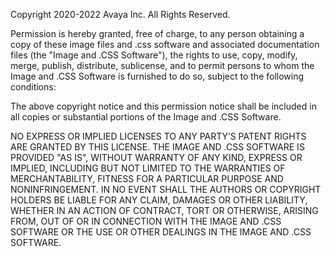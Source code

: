 Copyright 2020-2022 Avaya Inc. All Rights Reserved.

Permission is hereby granted, free of charge, to any person obtaining a copy of these image files and .css software and associated documentation files (the "Image and .CSS Software"), the rights to use, copy, modify, merge, publish, distribute, sublicense, and to permit persons to whom the Image and .CSS Software is furnished to do so, subject to the following conditions:

The above copyright notice and this permission notice shall be included in all copies or substantial portions of the Image and .CSS Software.

NO EXPRESS OR IMPLIED LICENSES TO ANY PARTY’S PATENT RIGHTS ARE GRANTED BY THIS LICENSE. THE IMAGE AND .CSS SOFTWARE IS PROVIDED "AS IS", WITHOUT WARRANTY OF ANY KIND, EXPRESS OR IMPLIED, INCLUDING BUT NOT LIMITED TO THE WARRANTIES OF MERCHANTABILITY, FITNESS FOR A PARTICULAR PURPOSE AND NONINFRINGEMENT. IN NO EVENT SHALL THE AUTHORS OR COPYRIGHT HOLDERS BE LIABLE FOR ANY CLAIM, DAMAGES OR OTHER LIABILITY, WHETHER IN AN ACTION OF CONTRACT, TORT OR OTHERWISE, ARISING FROM, OUT OF OR IN CONNECTION WITH THE IMAGE AND .CSS SOFTWARE OR THE USE OR OTHER DEALINGS IN THE IMAGE AND .CSS SOFTWARE.
